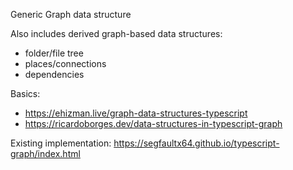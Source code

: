 
Generic Graph data structure

Also includes derived graph-based data structures:
- folder/file tree
- places/connections
- dependencies


Basics:
* https://ehizman.live/graph-data-structures-typescript
* https://ricardoborges.dev/data-structures-in-typescript-graph

Existing implementation: https://segfaultx64.github.io/typescript-graph/index.html
